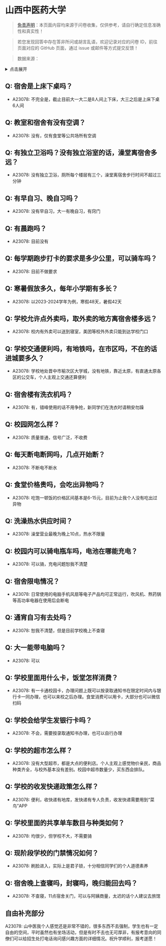 # 山西中医药大学

> [免责声明](https://colleges.chat/#_3)：本页面内容均来源于问卷收集，仅供参考，请自行确定信息准确性和真实性！

> 若您发现回答中存在答非所问或胡言乱语，欢迎记录对应的问卷 ID，前往页面对应的 GitHub 页面，通过 issue 或邮件等方式提交反馈！

> 数据来源：

<details><summary>点击展开</summary>
<ul>
<li>A23078: 匿名 (2024 年 06 月)</li>
</ul>
</details>

## Q: 宿舍是上床下桌吗？

- A23078: 不完全是，截止目前大一大二是8人间上下床，大三之后是上床下桌6人间

## Q: 教室和宿舍有没有空调？

- A23078: 没有，仅有食堂等公共场所有空调

## Q: 有独立卫浴吗？没有独立浴室的话，澡堂离宿舍多远？

- A23078: 没有独立卫浴，厕所每个楼层有三个，澡堂离宿舍步行时间不超过三分钟

## Q: 有早自习、晚自习吗？

- A23078: 没有早自习，大一有晚自习，有窍门

## Q: 有晨跑吗？

- A23078: 目前没有

## Q: 每学期跑步打卡的要求是多少公里，可以骑车吗？

- A23078: 目前不做要求

## Q: 寒暑假放多久，每年小学期有多长？

- A23078: 以2023-2024学年为例，寒假48天，暑假42天

## Q: 学校允许点外卖吗，取外卖的地方离宿舍楼多远？

- A23078: 校内有外卖可以送到寝室，美团等校外外卖只能到达学校门口

## Q: 学校交通便利吗，有地铁吗，在市区吗，不在的话进城要多久？

- A23078: 学校地处晋中市榆次区大学城，没有地铁，靠近太原，有直通太原各区的公交车，个人主观上交通还算便利

## Q: 宿舍楼有洗衣机吗？

- A23078: 有，错峰使用的话不用争抢，新同学们在洗衣时请稍安勿躁

## Q: 校园网怎么样？

- A23078: 质量普通，信号广泛，不收费

## Q: 每天断电断网吗，几点开始断？

- A23078: 不断电不断水

## Q: 食堂价格贵吗，会吃出异物吗？

- A23078: 吃饱一顿饭的价格区间基本是6-15元，目前为止我个人没有吃出过异物

## Q: 洗澡热水供应时间？

- A23078: 澡堂营业最晚为晚上10点，热水不限量

## Q: 校园内可以骑电瓶车吗，电池在哪能充电？

- A23078: 可以骑，充电问题恕我不清楚

## Q: 宿舍限电情况？

- A23078: 日常使用的电脑手机风扇等电子产品均可正常运行，吹风机、熬药锅等高功率电器在使用后会断电

## Q: 通宵自习有去处吗？

- A23078: 恕我不清楚，但是目前学校晚上不查寝

## Q: 大一能带电脑吗？

- A23078: 可以

## Q: 学校里面用什么卡，饭堂怎样消费？

- A23078: 有一卡通校园卡，办理问题上既可以按录取通知书在限定时间内与银行卡一同办理，也可以来校之后办理。食堂消费可以用卡，大部分也可以微信扫码

## Q: 学校会给学生发银行卡吗？

- A23078: 不会，需要按录取通知书办理，也可以自行办理

## Q: 学校的超市怎么样？

- A23078: 没有大型超市，都是大点的便利店。个人主观上感觉物价亲民，商品种类齐全，与校外基本没有差别。校园中超市数量少，买东西会排队。

## Q: 学校的收发快递政策怎么样？

- A23078: 便利，收快递有地库，发快递有专人负责，收发快递需要用到“菜鸟”APP

## Q: 学校里面的共享单车数目与种类如何？

- A23078: 均很少，但学校不大，不需要骑

## Q: 现阶段学校的门禁情况如何？

- A23078: 刷脸进入，实际上是君子锁，十分相信同学们的个人道德素养

## Q: 宿舍晚上查寝吗，封寝吗，晚归能回去吗？

- A23078: 不查寝，11点宿舍关门，可以与阿姨商量，太迟的话个人建议去旅馆

## 自由补充部分

A23078: 山中医我个人感觉还是非常不错的，很多东西不去强制，学生也有一定自由的空间，平时虽然也有坐场活动，但是有时不去也无可厚非，有报考意向的同僚们可以给招生处打电话询问感兴趣方面的详细情况。祝升学顺利，报考遂愿！